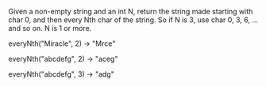 Given a non-empty string and an int N, return the string made starting with char 0, and then every Nth char of the string. So if N is 3, use char 0, 3, 6, ... and so on. N is 1 or more.

everyNth("Miracle", 2) → "Mrce"

everyNth("abcdefg", 2) → "aceg"

everyNth("abcdefg", 3) → "adg"
